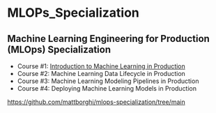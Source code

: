 # MLOPs_Specialization
## Machine Learning Engineering for Production (MLOps) Specialization



- Course #1: [Introduction to Machine Learning in Production](https://www.coursera.org/programs/bosch-learning-program-8hold/learn/introduction-to-machine-learning-in-production?source=search)
- Course #2: Machine Learning Data Lifecycle in Production
- Course #3: Machine Learning Modeling Pipelines in Production
- Course #4: Deploying Machine Learning Models in Production



https://github.com/mattborghi/mlops-specialization/tree/main
